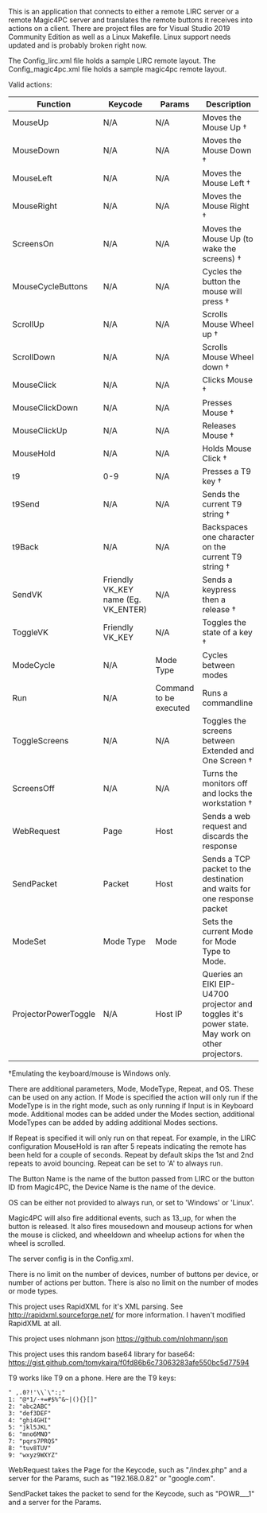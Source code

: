 This is an application that connects to either a remote LIRC server or a remote Magic4PC server and translates the remote buttons it receives into actions on a client. There are project files are for Visual Studio 2019 Community Edition as well as a Linux Makefile. Linux support needs updated and is probably broken right now.

The Config_lirc.xml file holds a sample LIRC remote layout.
The Config_magic4pc.xml file holds a sample magic4pc remote layout.


Valid actions:

| Function | Keycode | Params | Description |
| --- | --- | --- | --- |
| MouseUp | N/A | N/A | Moves the Mouse Up †|
| MouseDown | N/A | N/A | Moves the Mouse Down †|
| MouseLeft | N/A | N/A | Moves the Mouse Left †|
| MouseRight | N/A | N/A | Moves the Mouse Right †|
| ScreensOn | N/A | N/A | Moves the Mouse Up (to wake the screens) †|
| MouseCycleButtons | N/A | N/A | Cycles the button the mouse will press †|
| ScrollUp | N/A | N/A | Scrolls Mouse Wheel up †|
| ScrollDown | N/A | N/A | Scrolls Mouse Wheel down †|
| MouseClick | N/A | N/A | Clicks Mouse †|
| MouseClickDown | N/A | N/A | Presses Mouse †|
| MouseClickUp | N/A | N/A | Releases Mouse †|
| MouseHold | N/A | N/A | Holds Mouse Click †|
| t9 | 0-9 | N/A | Presses a T9 key †|
| t9Send| N/A | N/A | Sends the current T9 string †|
| t9Back | N/A | N/A |Backspaces one character on the current T9 string †|
| SendVK | Friendly VK_KEY name (Eg. VK_ENTER) | N/A | Sends a keypress then a release †|
| ToggleVK| Friendly VK_KEY | N/A | Toggles the state of a key †|
| ModeCycle | N/A | Mode Type | Cycles between modes |
| Run | N/A | Command to be executed | Runs a commandline |
| ToggleScreens | N/A | N/A | Toggles the screens between Extended  and One Screen †|
| ScreensOff | N/A | N/A | Turns the monitors off and locks the workstation †|
| WebRequest | Page | Host | Sends a web request and discards the response |
| SendPacket | Packet | Host | Sends a TCP packet to the destination and waits for one response packet |
| ModeSet | Mode Type | Mode | Sets the current Mode for Mode Type to Mode. |
| ProjectorPowerToggle | N/A | Host IP | Queries an EIKI EIP-U4700 projector and toggles it's power state. May work on other projectors.


†Emulating the keyboard/mouse is Windows only.

There are additional parameters, Mode, ModeType, Repeat, and OS. These can be used on any action.
If Mode is specified the action will only run if the ModeType is in the right mode, such as only running if Input is in Keyboard mode. Additional modes can be added under the Modes section, additional ModeTypes can be added by adding additional Modes sections.

If Repeat is specified it will only run on that repeat. For example, in the LIRC configuration MouseHold is ran after 5 repeats indicating the remote has been held for a couple of seconds.
Repeat by default skips the 1st and 2nd repeats to avoid bouncing. Repeat can be set to 'A' to always run.

The Button Name is the name of the button passed from LIRC or the button ID from Magic4PC, the Device Name is the name of the device.

OS can be either not provided to always run, or set to 'Windows' or 'Linux'.

Magic4PC will also fire additional events, such as 13_up, for when the button is released. It also fires mousedown and mouseup actions for when the mouse is clicked, and wheeldown and wheelup actions for when the wheel is scrolled.

The server config is in the Config.xml.

There is no limit on the number of devices, number of buttons per device, or number of actions per button. There is also no limit on the number of modes or mode types.

This project uses RapidXML for it's XML parsing. See http://rapidxml.sourceforge.net/ for more information. I haven't modified RapidXML at all.

This project uses nlohmann json https://github.com/nlohmann/json

This project uses this random base64 library for base64: https://gist.github.com/tomykaira/f0fd86b6c73063283afe550bc5d77594

T9 works like T9 on a phone. Here are the T9 keys:
```
" ,.0?!'\\`\":;"
1: "@*1/-+=#$%^&~|(){}[]"
2: "abc2ABC"
3: "def3DEF"
4: "ghi4GHI"
5: "jkl5JKL"
6: "mno6MNO"
7: "pqrs7PRQS"
8: "tuv8TUV"
9: "wxyz9WXYZ"
```

WebRequest takes the Page for the Keycode, such as "/index.php" and a server for the Params, such as "192.168.0.82" or "google.com".

SendPacket takes the packet to send for the Keycode, such as "POWR___1" and a server for the Params.
